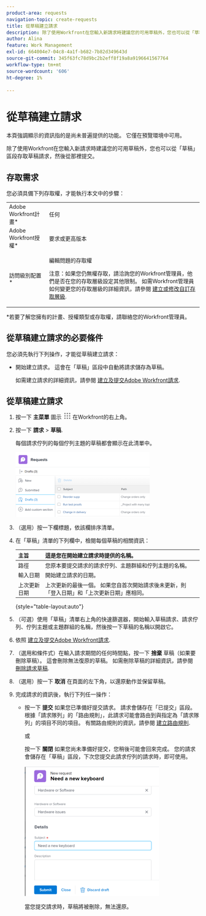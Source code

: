 ```yaml
---
product-area: requests
navigation-topic: create-requests
title: 從草稿建立請求
description: 除了使用Workfront在您輸入新請求時建議您的可用草稿外，您也可以從「草稿」區段存取草稿請求，然後從那裡提交。
author: Alina
feature: Work Management
exl-id: 664004e7-04c8-4a1f-b682-7b82d349643d
source-git-commit: 345f63fc78d9bc2b2eff8f19a8a9196641567764
workflow-type: tm+mt
source-wordcount: '606'
ht-degree: 1%

---
```


# 從草稿建立請求

<span class="preview">本頁強調顯示的資訊指的是尚未普遍提供的功能。 它僅在預覽環境中可用。</span>

除了使用Workfront在您輸入新請求時建議您的可用草稿外，您也可以從「草稿」區段存取草稿請求，然後從那裡提交。

## 存取需求

您必須具備下列存取權，才能執行本文中的步驟：

<table style="table-layout:auto"> 
 <col> 
 <col> 
 <tbody> 
  <tr> 
   <td role="rowheader">Adobe Workfront計畫*</td> 
   <td> <p>任何 </p> </td> 
  </tr> 
  <tr> 
   <td role="rowheader">Adobe Workfront授權*</td> 
   <td> <p>要求或更高版本</p> </td> 
  </tr> 
  <tr> 
   <td role="rowheader">訪問級別配置*</td> 
   <td> <p>編輯問題的存取權</p> <p>注意：如果您仍無權存取，請洽詢您的Workfront管理員，他們是否在您的存取層級設定其他限制。 如需Workfront管理員如何變更您的存取層級的詳細資訊，請參閱 <a href="../../../administration-and-setup/add-users/configure-and-grant-access/create-modify-access-levels.md" class="MCXref xref">建立或修改自訂存取層級</a>.</p> </td> 
  </tr> 
 </tbody> 
</table>

&#42;若要了解您擁有的計畫、授權類型或存取權，請聯絡您的Workfront管理員。

## 從草稿建立請求的必要條件

您必須先執行下列操作，才能從草稿建立請求： 

* 開始建立請求。 這會在「草稿」區段中自動將請求儲存為草稿。

   如需建立請求的詳細資訊，請參閱 [建立及提交Adobe Workfront請求](../../../manage-work/requests/create-requests/create-submit-requests.md).

## 從草稿建立請求

1. 按一下 **主菜單** 圖示 ![](assets/main-menu-icon.png) 在Workfront的右上角。
1. 按一下 **請求** > **草稿**.

   每個請求佇列的每個佇列主題的草稿都會顯示在此清單中。

   ![](assets/nwe-drafts-section-with-list-of-drafts-350x169.png)

1. <span class="preview">（選用）按一下欄標題，依該欄排序清單。</span>

1. 在「草稿」清單的下列欄中，檢閱每個草稿的相關資訊：

   | 主旨 | 這是您在開始建立請求時提供的名稱。 |
   |---|---|
   | 路徑 | 您原本要提交請求的請求佇列、主題群組和佇列主題的名稱。 |
   | 輸入日期 | 開始建立請求的日期。 |
   | 上次更新日期 | 上次更新的最後一個。 如果您自首次開始請求後未更新，則「登入日期」和「上次更新日期」應相同。 |

   {style="table-layout:auto"}

1. <span class="preview">（可選）使用「草稿」清單右上角的快速篩選器，開始輸入草稿請求、請求佇列、佇列主題或主題群組的名稱，然後按一下草稿的名稱以開啟它。 </span>
1. 依照 [建立及提交Adobe Workfront請求](../../../manage-work/requests/create-requests/create-submit-requests.md).
1. （選用和條件式）在輸入請求期間的任何時間點，按一下 **捨棄** 草稿（如果要刪除草稿）。 這會刪除無法復原的草稿。 如需刪除草稿的詳細資訊，請參閱 [刪除請求草稿](../../../manage-work/requests/create-requests/delete-request-draft.md).

1. （選用）按一下 **取消** 在頁面的左下角，以還原動作並保留草稿。

1. 完成請求的資訊後，執行下列任一操作：

   * 按一下 **提交** 如果您已準備好提交請求。 請求會儲存在「已提交」區段。 根據「請求隊列」的「路由規則」，此請求可能會路由到與指定為「請求隊列」的項目不同的項目。 有關路由規則的資訊，請參閱 [建立路由規則](../../../manage-work/requests/create-and-manage-request-queues/create-routing-rules.md).

      或

      按一下 **關閉** 如果您尚未準備好提交，您稍後可能會回來完成。 您的請求會儲存在「草稿」區段，下次您提交此請求佇列的請求時，即可使用。

      ![](assets/nwe-submit-close-discard-draft-buttons-on-new-request-350x340.png)

      當您提交請求時，草稿將被刪除，無法還原。

